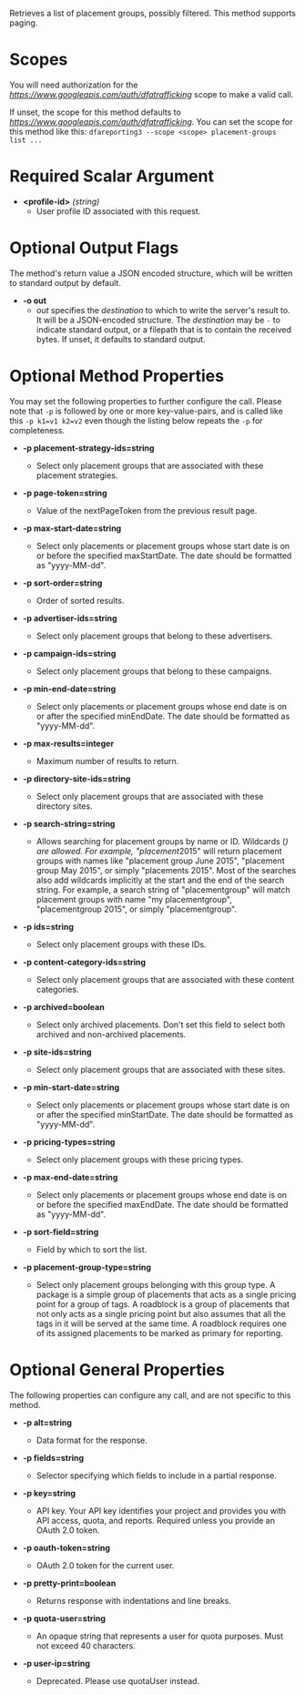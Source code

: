 Retrieves a list of placement groups, possibly filtered. This method supports paging.
# Scopes

You will need authorization for the *https://www.googleapis.com/auth/dfatrafficking* scope to make a valid call.

If unset, the scope for this method defaults to *https://www.googleapis.com/auth/dfatrafficking*.
You can set the scope for this method like this: `dfareporting3 --scope <scope> placement-groups list ...`
# Required Scalar Argument
* **&lt;profile-id&gt;** *(string)*
    - User profile ID associated with this request.

# Optional Output Flags

The method's return value a JSON encoded structure, which will be written to standard output by default.

* **-o out**
    - *out* specifies the *destination* to which to write the server's result to.
      It will be a JSON-encoded structure.
      The *destination* may be `-` to indicate standard output, or a filepath that is to contain the received bytes.
      If unset, it defaults to standard output.
# Optional Method Properties

You may set the following properties to further configure the call. Please note that `-p` is followed by one 
or more key-value-pairs, and is called like this `-p k1=v1 k2=v2` even though the listing below repeats the
`-p` for completeness.

* **-p placement-strategy-ids=string**
    - Select only placement groups that are associated with these placement strategies.

* **-p page-token=string**
    - Value of the nextPageToken from the previous result page.

* **-p max-start-date=string**
    - Select only placements or placement groups whose start date is on or before the specified maxStartDate. The date should be formatted as &#34;yyyy-MM-dd&#34;.

* **-p sort-order=string**
    - Order of sorted results.

* **-p advertiser-ids=string**
    - Select only placement groups that belong to these advertisers.

* **-p campaign-ids=string**
    - Select only placement groups that belong to these campaigns.

* **-p min-end-date=string**
    - Select only placements or placement groups whose end date is on or after the specified minEndDate. The date should be formatted as &#34;yyyy-MM-dd&#34;.

* **-p max-results=integer**
    - Maximum number of results to return.

* **-p directory-site-ids=string**
    - Select only placement groups that are associated with these directory sites.

* **-p search-string=string**
    - Allows searching for placement groups by name or ID. Wildcards (*) are allowed. For example, &#34;placement*2015&#34; will return placement groups with names like &#34;placement group June 2015&#34;, &#34;placement group May 2015&#34;, or simply &#34;placements 2015&#34;. Most of the searches also add wildcards implicitly at the start and the end of the search string. For example, a search string of &#34;placementgroup&#34; will match placement groups with name &#34;my placementgroup&#34;, &#34;placementgroup 2015&#34;, or simply &#34;placementgroup&#34;.

* **-p ids=string**
    - Select only placement groups with these IDs.

* **-p content-category-ids=string**
    - Select only placement groups that are associated with these content categories.

* **-p archived=boolean**
    - Select only archived placements. Don&#39;t set this field to select both archived and non-archived placements.

* **-p site-ids=string**
    - Select only placement groups that are associated with these sites.

* **-p min-start-date=string**
    - Select only placements or placement groups whose start date is on or after the specified minStartDate. The date should be formatted as &#34;yyyy-MM-dd&#34;.

* **-p pricing-types=string**
    - Select only placement groups with these pricing types.

* **-p max-end-date=string**
    - Select only placements or placement groups whose end date is on or before the specified maxEndDate. The date should be formatted as &#34;yyyy-MM-dd&#34;.

* **-p sort-field=string**
    - Field by which to sort the list.

* **-p placement-group-type=string**
    - Select only placement groups belonging with this group type. A package is a simple group of placements that acts as a single pricing point for a group of tags. A roadblock is a group of placements that not only acts as a single pricing point but also assumes that all the tags in it will be served at the same time. A roadblock requires one of its assigned placements to be marked as primary for reporting.

# Optional General Properties

The following properties can configure any call, and are not specific to this method.

* **-p alt=string**
    - Data format for the response.

* **-p fields=string**
    - Selector specifying which fields to include in a partial response.

* **-p key=string**
    - API key. Your API key identifies your project and provides you with API access, quota, and reports. Required unless you provide an OAuth 2.0 token.

* **-p oauth-token=string**
    - OAuth 2.0 token for the current user.

* **-p pretty-print=boolean**
    - Returns response with indentations and line breaks.

* **-p quota-user=string**
    - An opaque string that represents a user for quota purposes. Must not exceed 40 characters.

* **-p user-ip=string**
    - Deprecated. Please use quotaUser instead.
